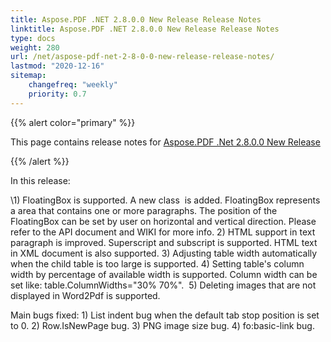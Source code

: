 ```yaml
---
title: Aspose.PDF .NET 2.8.0.0 New Release Release Notes
linktitle: Aspose.PDF .NET 2.8.0.0 New Release Release Notes
type: docs
weight: 280
url: /net/aspose-pdf-net-2-8-0-0-new-release-release-notes/
lastmod: "2020-12-16"
sitemap:
    changefreq: "weekly"
    priority: 0.7
---
```


{{% alert color="primary" %}}

This page contains release notes for [Aspose.PDF .Net 2.8.0.0 New Release](http://www.aspose.com/downloads/pdf/net/new-releases/aspose.pdf-.net-2.8.0.0-new-release/)

{{% /alert %}}

In this release:

\1) FloatingBox is supported. A new class  is added. FloatingBox represents a area that contains one or more paragraphs. The position of the FloatingBox can be set by user on horizontal and vertical direction. Please refer to the API document and WIKI for more info. 2) HTML support in text paragraph is improved. Superscript and subscript is supported. HTML text in XML document is also supported. 3) Adjusting table width automatically when the child table is too large is supported. 4) Setting table's column width by percentage of available width is supported. Column width can be set like: table.ColumnWidths="30% 70%".  5) Deleting images that are not displayed in Word2Pdf is supported.

Main bugs fixed: 1) List indent bug when the default tab stop position is set to 0. 2) Row.IsNewPage bug. 3) PNG image size bug. 4) fo:basic-link bug.


